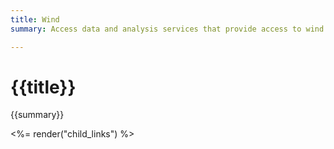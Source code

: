 ```yaml
---
title: Wind
summary: Access data and analysis services that provide access to wind resource data and NREL models.

---
```


# {{title}}
{{summary}}

<%= render("child_links") %>
